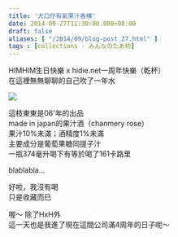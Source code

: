 ```yaml
---
title: '大口仔有氣果汁香檳'
date: 2014-09-27T11:30:00.000+08:00
draft: false
aliases: [ "/2014/09/blog-post_27.html" ]
tags : [collections - みんなのたあ坊]
---
```


HIMHIM生日快樂 x hidie.net一周年快樂（乾杯）  
在這裡無無聊聊的自己吹了一年水  

[![](https://1.bp.blogspot.com/-rdkSM7jn6co/XE1CvjyByoI/AAAAAAAAG_I/SbkLyhDoUqIBA90xNbRYcqUU-Dcpi3qfwCLcBGAs/s640/15360801972_b44be68ae0_z.jpg)](https://1.bp.blogspot.com/-rdkSM7jn6co/XE1CvjyByoI/AAAAAAAAG_I/SbkLyhDoUqIBA90xNbRYcqUU-Dcpi3qfwCLcBGAs/s1600/15360801972_b44be68ae0_z.jpg)

這枝東東是06'年的出品  
made in japan的果汁酒（chanmery rose）  
果汁10%未滿；酒精度1%未滿  
主要成分是葡萄果糖同提子汁  
一瓶374毫升喝下有等於喝了161卡路里  
  
blablabla...  
  
好啦，我沒有喝  
只是收藏而已  
  
喔～ 除了HxH外  
這一天也是我進了現在這間公司滿4周年的日子呢～